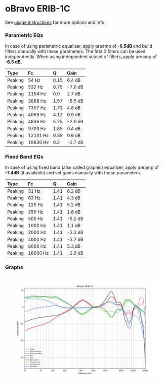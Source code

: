 # oBravo ERIB-1C
See [usage instructions](https://github.com/jaakkopasanen/AutoEq#usage) for more options and info.

### Parametric EQs
In case of using parametric equalizer, apply preamp of **-6.5dB** and build filters manually
with these parameters. The first 5 filters can be used independently.
When using independent subset of filters, apply preamp of **-6.5 dB**.

| Type    | Fc       |    Q | Gain    |
|:--------|:---------|:-----|:--------|
| Peaking | 54 Hz    | 0.15 | 6.4 dB  |
| Peaking | 532 Hz   | 0.75 | -7.0 dB |
| Peaking | 1154 Hz  | 0.9  | 2.7 dB  |
| Peaking | 2888 Hz  | 1.57 | -6.5 dB |
| Peaking | 7307 Hz  | 1.73 | 4.8 dB  |
| Peaking | 4069 Hz  | 4.12 | 0.9 dB  |
| Peaking | 4836 Hz  | 5.25 | -2.0 dB |
| Peaking | 9703 Hz  | 1.85 | 0.4 dB  |
| Peaking | 12131 Hz | 0.38 | 0.6 dB  |
| Peaking | 19836 Hz | 0.3  | -3.7 dB |

### Fixed Band EQs
In case of using fixed band (also called graphic) equalizer, apply preamp of **-7.4dB**
(if available) and set gains manually with these parameters.

| Type    | Fc       |    Q | Gain    |
|:--------|:---------|:-----|:--------|
| Peaking | 31 Hz    | 1.41 | 6.2 dB  |
| Peaking | 63 Hz    | 1.41 | 4.3 dB  |
| Peaking | 125 Hz   | 1.41 | 5.2 dB  |
| Peaking | 250 Hz   | 1.41 | 1.6 dB  |
| Peaking | 500 Hz   | 1.41 | -5.2 dB |
| Peaking | 1000 Hz  | 1.41 | 1.1 dB  |
| Peaking | 2000 Hz  | 1.41 | -2.3 dB |
| Peaking | 4000 Hz  | 1.41 | -3.7 dB |
| Peaking | 8000 Hz  | 1.41 | 5.3 dB  |
| Peaking | 16000 Hz | 1.41 | -2.9 dB |

### Graphs
![](./oBravo%20ERIB-1C.png)